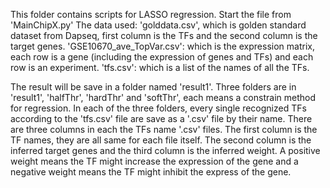 This folder contains scripts for LASSO regression. Start the file from 'MainChipX.py'
The data used:
'golddata.csv', which is golden standard dataset from Dapseq, first column is the TFs and
the second column is the target genes.
'GSE10670_ave_TopVar.csv': which is the expression matrix, each row is a gene (including the expression
of genes and TFs) and each row is an experiment.
'tfs.csv': which is a list of the names of all the TFs.

The result will be save in a folder named 'result1'. Three folders are in 'result1',
'halfThr', 'hardThr' and 'softThr', each means a constrain method for regression.
In each of the three folders, every single recognized TFs according to the
'tfs.csv' file are save as a '.csv' file by their name. There are three columns in
each the TFs name '.csv' files. The first column is the TF names, they are all same
for each file itself. The second column is the inferred target genes and the third column
is the inferred weight. A positive weight means the TF might increase the expression
of the gene and a negative weight means the TF might inhibit the express of the
gene.


